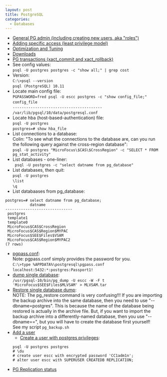 ```yaml
---
layout: post
title: PostgreSQL
categories:
  - Databases
---
```

* [General PG admin (including creating new users, aka "roles")](https://www.postgresqltutorial.com/postgresql-administration/)
* [Adding specific access (least privilege model)](https://aws.amazon.com/blogs/database/managing-postgresql-users-and-roles/)
* [Optimization and Tuning](https://wiki.postgresql.org/wiki/Performance_Optimization)
* [Downloads](https://www.enterprisedb.com/downloads/postgres-postgresql-downloads)
* [PG transactions (xact_commit and xact_rollback)](https://www.tutorialspoint.com/postgresql/postgresql_transactions.htm)
* See config values:  
`psql -U postgres postgres -c "show all;" | grep cost`  
* Version:  
`C:\>psql --version`  
`psql (PostgreSQL) 10.11`
* Locate main config file:    
`PGPASSWORD=fred psql -U escc postgres -c "show config_file;"`  
`config_file`  
`----------------------------------------`    
`/var/lib/pgsql/10/data/postgresql.conf`  
* Locate hba (host-based-authentication) file:  
`psql -U postgres`  
`postgres=# show hba_file`  
* List connections to a database:  
Colin: "To see what the connections to the database are, can you run the following query against the cross-region database":  
`psql -U postgres "MicroFocus\$CAS\$CrossRegion" -c "SELECT * FROM pg_stat_activity"`
* List databases - one-liner:  
` psql -U postgres -c "select datname from pg_database"`  
* List databases, then quit:  
`psql -U postgres`  
`\list`  
`\q`  
* List databaases from pg_database:
```
postgres=# select datname from pg_database;
           datname
------------------------------
 postgres
 template1
 template0
 MicroFocus$CAS$CrossRegion
 MicroFocus$CAS$Region$MYPAC
 MicroFocus$SEE$Files$VSAM
 MicroFocus$CAS$Region$MYPAC2
(7 rows)
```
* [pgpass.conf](https://www.postgresql.org/docs/9.1/libpq-pgpass.html):  
Note: pgpass.conf simply provides the password for you.  
`C:\>type %APPDATA%\postgresql\pgpass.conf`  
`localhost:5432:*:postgres:Passport1!`
* [dump single database](https://www.postgresqltutorial.com/postgresql-backup-database/):  
`/usr/pgsql-10/bin/pg_dump -U escc -W -F t 'MicroFocus$SEE$Files$MLVSAM' > MLVSAM.tar`  
* [Restore single database dump](https://www.postgresqltutorial.com/postgresql-restore-database/):  
NOTE: The pg_restore command is very confusing!!! If you are importing the backup archive into the same database, then you need to use "--dbname=postgres". This is because the name of the database being restored is actually in  the archive file. But, if you want to import the backup archive into a differently-named database, then you use "--dbname==<newdbname>", but you will have to create the database first yourself!  
See my script `pg_backup.sh`    
* [Add a user](https://stackoverflow.com/questions/5189026/how-to-add-a-user-to-postgresql-in-windows)
  * [Create a user with postgres privileges](https://chartio.com/resources/tutorials/how-to-change-a-user-to-superuser-in-postgresql/):  
  ```
  psql -U postgres postgres
  # \du
  # create user escc with encrypted password 'CC1adm1n';
  # alter user escc with SUPERUSER CREATEDB REPLICATION;
  ```
* [PG Replication status](https://stackoverflow.com/questions/43388243/check-postgres-replication-status)    
